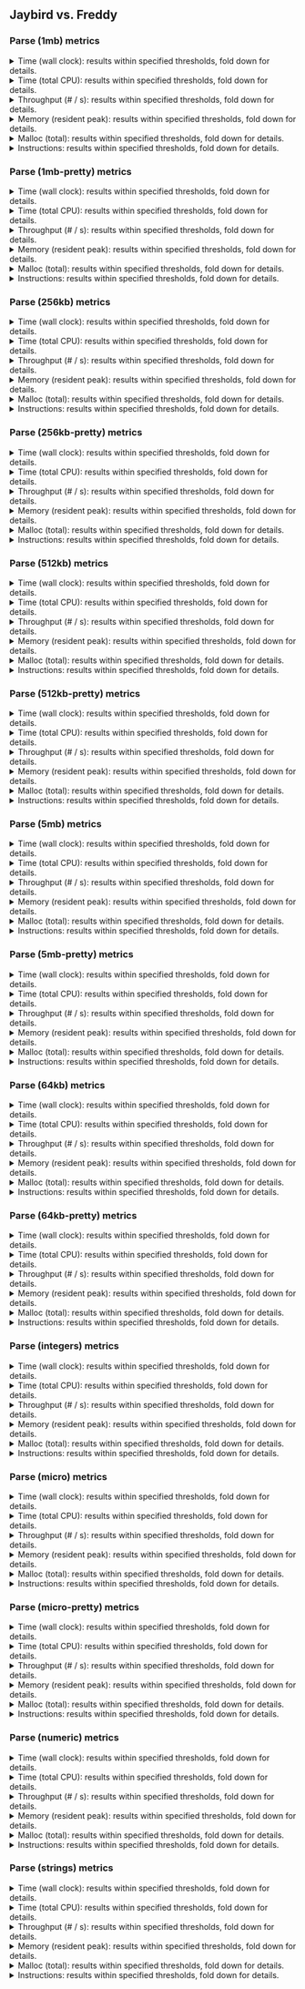 ## Jaybird vs. Freddy

### Parse (1mb) metrics

<details><summary>Time (wall clock): results within specified thresholds, fold down for details.</summary>
<p>

|         Time (wall clock) (μs) *         |        p0 |       p25 |       p50 |       p75 |       p90 |       p99 |      p100 |   Samples |
|:----------------------------------------:|----------:|----------:|----------:|----------:|----------:|----------:|----------:|----------:|
|                  freddy                  |      3504 |      3576 |      3627 |      3977 |      4035 |      4149 |      4695 |       263 |
|                 jaybird                  |      2139 |      2191 |      2216 |      2333 |      2480 |      2560 |      2619 |       432 |
|                    Δ                     |     -1365 |     -1385 |     -1411 |     -1644 |     -1555 |     -1589 |     -2076 |       169 |
|              Improvement %               |        39 |        39 |        39 |        41 |        39 |        38 |        44 |       169 |

<p>
</details>

<details><summary>Time (total CPU): results within specified thresholds, fold down for details.</summary>
<p>

|         Time (total CPU) (μs) *          |        p0 |       p25 |       p50 |       p75 |       p90 |       p99 |      p100 |   Samples |
|:----------------------------------------:|----------:|----------:|----------:|----------:|----------:|----------:|----------:|----------:|
|                  freddy                  |      3510 |      3578 |      3633 |      3983 |      4037 |      4151 |      4697 |       263 |
|                 jaybird                  |      2146 |      2193 |      2218 |      2333 |      2480 |      2562 |      2620 |       432 |
|                    Δ                     |     -1364 |     -1385 |     -1415 |     -1650 |     -1557 |     -1589 |     -2077 |       169 |
|              Improvement %               |        39 |        39 |        39 |        41 |        39 |        38 |        44 |       169 |

<p>
</details>

<details><summary>Throughput (# / s): results within specified thresholds, fold down for details.</summary>
<p>

|          Throughput (# / s) (#)          |        p0 |       p25 |       p50 |       p75 |       p90 |       p99 |      p100 |   Samples |
|:----------------------------------------:|----------:|----------:|----------:|----------:|----------:|----------:|----------:|----------:|
|                  freddy                  |       285 |       280 |       276 |       251 |       248 |       241 |       213 |       263 |
|                 jaybird                  |       468 |       456 |       451 |       429 |       404 |       391 |       382 |       432 |
|                    Δ                     |       183 |       176 |       175 |       178 |       156 |       150 |       169 |       169 |
|              Improvement %               |        64 |        63 |        63 |        71 |        63 |        62 |        79 |       169 |

<p>
</details>

<details><summary>Memory (resident peak): results within specified thresholds, fold down for details.</summary>
<p>

|        Memory (resident peak) (M)        |        p0 |       p25 |       p50 |       p75 |       p90 |       p99 |      p100 |   Samples |
|:----------------------------------------:|----------:|----------:|----------:|----------:|----------:|----------:|----------:|----------:|
|                  freddy                  |        27 |        29 |        29 |        29 |        29 |        29 |        29 |       263 |
|                 jaybird                  |        29 |        31 |        31 |        31 |        31 |        31 |        31 |       432 |
|                    Δ                     |         2 |         2 |         2 |         2 |         2 |         2 |         2 |       169 |
|              Improvement %               |        -7 |        -7 |        -7 |        -7 |        -7 |        -7 |        -7 |       169 |

<p>
</details>

<details><summary>Malloc (total): results within specified thresholds, fold down for details.</summary>
<p>

|           Malloc (total) (K) *           |        p0 |       p25 |       p50 |       p75 |       p90 |       p99 |      p100 |   Samples |
|:----------------------------------------:|----------:|----------:|----------:|----------:|----------:|----------:|----------:|----------:|
|                  freddy                  |        11 |        11 |        11 |        11 |        11 |        11 |        11 |       263 |
|                 jaybird                  |        11 |        11 |        11 |        11 |        11 |        11 |        11 |       432 |
|                    Δ                     |         0 |         0 |         0 |         0 |         0 |         0 |         0 |       169 |
|              Improvement %               |         0 |         0 |         0 |         0 |         0 |         0 |         0 |       169 |

<p>
</details>

<details><summary>Instructions: results within specified thresholds, fold down for details.</summary>
<p>

|            Instructions (M) *            |        p0 |       p25 |       p50 |       p75 |       p90 |       p99 |      p100 |   Samples |
|:----------------------------------------:|----------:|----------:|----------:|----------:|----------:|----------:|----------:|----------:|
|                  freddy                  |        66 |        66 |        66 |        67 |        67 |        68 |        68 |       263 |
|                 jaybird                  |        47 |        47 |        47 |        47 |        47 |        48 |        49 |       432 |
|                    Δ                     |       -19 |       -19 |       -19 |       -20 |       -20 |       -20 |       -19 |       169 |
|              Improvement %               |        29 |        29 |        29 |        30 |        30 |        29 |        28 |       169 |

<p>
</details>

### Parse (1mb-pretty) metrics

<details><summary>Time (wall clock): results within specified thresholds, fold down for details.</summary>
<p>

|         Time (wall clock) (μs) *         |        p0 |       p25 |       p50 |       p75 |       p90 |       p99 |      p100 |   Samples |
|:----------------------------------------:|----------:|----------:|----------:|----------:|----------:|----------:|----------:|----------:|
|                  freddy                  |      3548 |      3627 |      3682 |      3922 |      4024 |      4211 |      4246 |       263 |
|                 jaybird                  |      2206 |      2251 |      2292 |      2492 |      2548 |      2660 |      2991 |       415 |
|                    Δ                     |     -1342 |     -1376 |     -1390 |     -1430 |     -1476 |     -1551 |     -1255 |       152 |
|              Improvement %               |        38 |        38 |        38 |        36 |        37 |        37 |        30 |       152 |

<p>
</details>

<details><summary>Time (total CPU): results within specified thresholds, fold down for details.</summary>
<p>

|         Time (total CPU) (μs) *          |        p0 |       p25 |       p50 |       p75 |       p90 |       p99 |      p100 |   Samples |
|:----------------------------------------:|----------:|----------:|----------:|----------:|----------:|----------:|----------:|----------:|
|                  freddy                  |      3550 |      3631 |      3686 |      3922 |      4033 |      4215 |      4245 |       263 |
|                 jaybird                  |      2207 |      2251 |      2292 |      2494 |      2548 |      2664 |      2991 |       415 |
|                    Δ                     |     -1343 |     -1380 |     -1394 |     -1428 |     -1485 |     -1551 |     -1254 |       152 |
|              Improvement %               |        38 |        38 |        38 |        36 |        37 |        37 |        30 |       152 |

<p>
</details>

<details><summary>Throughput (# / s): results within specified thresholds, fold down for details.</summary>
<p>

|          Throughput (# / s) (#)          |        p0 |       p25 |       p50 |       p75 |       p90 |       p99 |      p100 |   Samples |
|:----------------------------------------:|----------:|----------:|----------:|----------:|----------:|----------:|----------:|----------:|
|                  freddy                  |       282 |       276 |       272 |       255 |       248 |       238 |       236 |       263 |
|                 jaybird                  |       453 |       445 |       437 |       401 |       393 |       376 |       334 |       415 |
|                    Δ                     |       171 |       169 |       165 |       146 |       145 |       138 |        98 |       152 |
|              Improvement %               |        61 |        61 |        61 |        57 |        58 |        58 |        42 |       152 |

<p>
</details>

<details><summary>Memory (resident peak): results within specified thresholds, fold down for details.</summary>
<p>

|        Memory (resident peak) (M)        |        p0 |       p25 |       p50 |       p75 |       p90 |       p99 |      p100 |   Samples |
|:----------------------------------------:|----------:|----------:|----------:|----------:|----------:|----------:|----------:|----------:|
|                  freddy                  |        27 |        29 |        29 |        29 |        29 |        29 |        29 |       263 |
|                 jaybird                  |        29 |        31 |        31 |        31 |        31 |        31 |        31 |       415 |
|                    Δ                     |         2 |         2 |         2 |         2 |         2 |         2 |         2 |       152 |
|              Improvement %               |        -7 |        -7 |        -7 |        -7 |        -7 |        -7 |        -7 |       152 |

<p>
</details>

<details><summary>Malloc (total): results within specified thresholds, fold down for details.</summary>
<p>

|           Malloc (total) (K) *           |        p0 |       p25 |       p50 |       p75 |       p90 |       p99 |      p100 |   Samples |
|:----------------------------------------:|----------:|----------:|----------:|----------:|----------:|----------:|----------:|----------:|
|                  freddy                  |        11 |        11 |        11 |        11 |        11 |        11 |        11 |       263 |
|                 jaybird                  |        11 |        11 |        11 |        11 |        11 |        11 |        11 |       415 |
|                    Δ                     |         0 |         0 |         0 |         0 |         0 |         0 |         0 |       152 |
|              Improvement %               |         0 |         0 |         0 |         0 |         0 |         0 |         0 |       152 |

<p>
</details>

<details><summary>Instructions: results within specified thresholds, fold down for details.</summary>
<p>

|            Instructions (M) *            |        p0 |       p25 |       p50 |       p75 |       p90 |       p99 |      p100 |   Samples |
|:----------------------------------------:|----------:|----------:|----------:|----------:|----------:|----------:|----------:|----------:|
|                  freddy                  |        67 |        68 |        68 |        68 |        68 |        69 |        69 |       263 |
|                 jaybird                  |        48 |        48 |        48 |        48 |        48 |        49 |        50 |       415 |
|                    Δ                     |       -19 |       -20 |       -20 |       -20 |       -20 |       -20 |       -19 |       152 |
|              Improvement %               |        28 |        29 |        29 |        29 |        29 |        29 |        28 |       152 |

<p>
</details>

### Parse (256kb) metrics

<details><summary>Time (wall clock): results within specified thresholds, fold down for details.</summary>
<p>

|         Time (wall clock) (μs) *         |        p0 |       p25 |       p50 |       p75 |       p90 |       p99 |      p100 |   Samples |
|:----------------------------------------:|----------:|----------:|----------:|----------:|----------:|----------:|----------:|----------:|
|                  freddy                  |       860 |       884 |       900 |       985 |      1005 |      1035 |      1082 |      1024 |
|                 jaybird                  |       528 |       547 |       558 |       607 |       623 |       663 |       769 |      1616 |
|                    Δ                     |      -332 |      -337 |      -342 |      -378 |      -382 |      -372 |      -313 |       592 |
|              Improvement %               |        39 |        38 |        38 |        38 |        38 |        36 |        29 |       592 |

<p>
</details>

<details><summary>Time (total CPU): results within specified thresholds, fold down for details.</summary>
<p>

|         Time (total CPU) (μs) *          |        p0 |       p25 |       p50 |       p75 |       p90 |       p99 |      p100 |   Samples |
|:----------------------------------------:|----------:|----------:|----------:|----------:|----------:|----------:|----------:|----------:|
|                  freddy                  |       861 |       887 |       902 |       988 |      1007 |      1040 |      1079 |      1024 |
|                 jaybird                  |       530 |       549 |       560 |       609 |       625 |       665 |       773 |      1616 |
|                    Δ                     |      -331 |      -338 |      -342 |      -379 |      -382 |      -375 |      -306 |       592 |
|              Improvement %               |        38 |        38 |        38 |        38 |        38 |        36 |        28 |       592 |

<p>
</details>

<details><summary>Throughput (# / s): results within specified thresholds, fold down for details.</summary>
<p>

|          Throughput (# / s) (#)          |        p0 |       p25 |       p50 |       p75 |       p90 |       p99 |      p100 |   Samples |
|:----------------------------------------:|----------:|----------:|----------:|----------:|----------:|----------:|----------:|----------:|
|                  freddy                  |      1163 |      1131 |      1112 |      1015 |       995 |       966 |       924 |      1024 |
|                 jaybird                  |      1895 |      1830 |      1794 |      1647 |      1606 |      1510 |      1300 |      1616 |
|                    Δ                     |       732 |       699 |       682 |       632 |       611 |       544 |       376 |       592 |
|              Improvement %               |        63 |        62 |        61 |        62 |        61 |        56 |        41 |       592 |

<p>
</details>

<details><summary>Memory (resident peak): results within specified thresholds, fold down for details.</summary>
<p>

|        Memory (resident peak) (M)        |        p0 |       p25 |       p50 |       p75 |       p90 |       p99 |      p100 |   Samples |
|:----------------------------------------:|----------:|----------:|----------:|----------:|----------:|----------:|----------:|----------:|
|                  freddy                  |        25 |        26 |        26 |        26 |        26 |        26 |        26 |      1024 |
|                 jaybird                  |        26 |        27 |        27 |        27 |        27 |        27 |        27 |      1616 |
|                    Δ                     |         1 |         1 |         1 |         1 |         1 |         1 |         1 |       592 |
|              Improvement %               |        -4 |        -4 |        -4 |        -4 |        -4 |        -4 |        -4 |       592 |

<p>
</details>

<details><summary>Malloc (total): results within specified thresholds, fold down for details.</summary>
<p>

|             Malloc (total) *             |        p0 |       p25 |       p50 |       p75 |       p90 |       p99 |      p100 |   Samples |
|:----------------------------------------:|----------:|----------:|----------:|----------:|----------:|----------:|----------:|----------:|
|                  freddy                  |      2650 |      2650 |      2650 |      2650 |      2650 |      2650 |      2650 |      1024 |
|                 jaybird                  |      2636 |      2636 |      2636 |      2636 |      2636 |      2636 |      2636 |      1616 |
|                    Δ                     |       -14 |       -14 |       -14 |       -14 |       -14 |       -14 |       -14 |       592 |
|              Improvement %               |         1 |         1 |         1 |         1 |         1 |         1 |         1 |       592 |

<p>
</details>

<details><summary>Instructions: results within specified thresholds, fold down for details.</summary>
<p>

|            Instructions (M) *            |        p0 |       p25 |       p50 |       p75 |       p90 |       p99 |      p100 |   Samples |
|:----------------------------------------:|----------:|----------:|----------:|----------:|----------:|----------:|----------:|----------:|
|                  freddy                  |        17 |        17 |        17 |        17 |        17 |        17 |        17 |      1024 |
|                 jaybird                  |        12 |        12 |        12 |        12 |        12 |        12 |        12 |      1616 |
|                    Δ                     |        -5 |        -5 |        -5 |        -5 |        -5 |        -5 |        -5 |       592 |
|              Improvement %               |        29 |        29 |        29 |        29 |        29 |        29 |        29 |       592 |

<p>
</details>

### Parse (256kb-pretty) metrics

<details><summary>Time (wall clock): results within specified thresholds, fold down for details.</summary>
<p>

|         Time (wall clock) (μs) *         |        p0 |       p25 |       p50 |       p75 |       p90 |       p99 |      p100 |   Samples |
|:----------------------------------------:|----------:|----------:|----------:|----------:|----------:|----------:|----------:|----------:|
|                  freddy                  |       867 |       896 |       928 |      1001 |      1020 |      1052 |      1088 |      1002 |
|                 jaybird                  |       533 |       553 |       567 |       619 |       633 |       683 |       748 |      1589 |
|                    Δ                     |      -334 |      -343 |      -361 |      -382 |      -387 |      -369 |      -340 |       587 |
|              Improvement %               |        39 |        38 |        39 |        38 |        38 |        35 |        31 |       587 |

<p>
</details>

<details><summary>Time (total CPU): results within specified thresholds, fold down for details.</summary>
<p>

|         Time (total CPU) (μs) *          |        p0 |       p25 |       p50 |       p75 |       p90 |       p99 |      p100 |   Samples |
|:----------------------------------------:|----------:|----------:|----------:|----------:|----------:|----------:|----------:|----------:|
|                  freddy                  |       869 |       899 |       930 |      1004 |      1023 |      1054 |      1091 |      1002 |
|                 jaybird                  |       535 |       555 |       568 |       621 |       635 |       686 |       750 |      1589 |
|                    Δ                     |      -334 |      -344 |      -362 |      -383 |      -388 |      -368 |      -341 |       587 |
|              Improvement %               |        38 |        38 |        39 |        38 |        38 |        35 |        31 |       587 |

<p>
</details>

<details><summary>Throughput (# / s): results within specified thresholds, fold down for details.</summary>
<p>

|          Throughput (# / s) (#)          |        p0 |       p25 |       p50 |       p75 |       p90 |       p99 |      p100 |   Samples |
|:----------------------------------------:|----------:|----------:|----------:|----------:|----------:|----------:|----------:|----------:|
|                  freddy                  |      1153 |      1117 |      1077 |       999 |       980 |       951 |       920 |      1002 |
|                 jaybird                  |      1876 |      1809 |      1765 |      1616 |      1579 |      1465 |      1337 |      1589 |
|                    Δ                     |       723 |       692 |       688 |       617 |       599 |       514 |       417 |       587 |
|              Improvement %               |        63 |        62 |        64 |        62 |        61 |        54 |        45 |       587 |

<p>
</details>

<details><summary>Memory (resident peak): results within specified thresholds, fold down for details.</summary>
<p>

|        Memory (resident peak) (M)        |        p0 |       p25 |       p50 |       p75 |       p90 |       p99 |      p100 |   Samples |
|:----------------------------------------:|----------:|----------:|----------:|----------:|----------:|----------:|----------:|----------:|
|                  freddy                  |        25 |        26 |        26 |        26 |        26 |        26 |        26 |      1002 |
|                 jaybird                  |        26 |        27 |        27 |        27 |        27 |        27 |        27 |      1589 |
|                    Δ                     |         1 |         1 |         1 |         1 |         1 |         1 |         1 |       587 |
|              Improvement %               |        -4 |        -4 |        -4 |        -4 |        -4 |        -4 |        -4 |       587 |

<p>
</details>

<details><summary>Malloc (total): results within specified thresholds, fold down for details.</summary>
<p>

|             Malloc (total) *             |        p0 |       p25 |       p50 |       p75 |       p90 |       p99 |      p100 |   Samples |
|:----------------------------------------:|----------:|----------:|----------:|----------:|----------:|----------:|----------:|----------:|
|                  freddy                  |      2650 |      2650 |      2650 |      2650 |      2650 |      2650 |      2650 |      1002 |
|                 jaybird                  |      2636 |      2636 |      2636 |      2636 |      2636 |      2636 |      2636 |      1589 |
|                    Δ                     |       -14 |       -14 |       -14 |       -14 |       -14 |       -14 |       -14 |       587 |
|              Improvement %               |         1 |         1 |         1 |         1 |         1 |         1 |         1 |       587 |

<p>
</details>

<details><summary>Instructions: results within specified thresholds, fold down for details.</summary>
<p>

|            Instructions (M) *            |        p0 |       p25 |       p50 |       p75 |       p90 |       p99 |      p100 |   Samples |
|:----------------------------------------:|----------:|----------:|----------:|----------:|----------:|----------:|----------:|----------:|
|                  freddy                  |        17 |        17 |        17 |        17 |        17 |        17 |        17 |      1002 |
|                 jaybird                  |        12 |        12 |        12 |        12 |        12 |        12 |        12 |      1589 |
|                    Δ                     |        -5 |        -5 |        -5 |        -5 |        -5 |        -5 |        -5 |       587 |
|              Improvement %               |        29 |        29 |        29 |        29 |        29 |        29 |        29 |       587 |

<p>
</details>

### Parse (512kb) metrics

<details><summary>Time (wall clock): results within specified thresholds, fold down for details.</summary>
<p>

|         Time (wall clock) (μs) *         |        p0 |       p25 |       p50 |       p75 |       p90 |       p99 |      p100 |   Samples |
|:----------------------------------------:|----------:|----------:|----------:|----------:|----------:|----------:|----------:|----------:|
|                  freddy                  |      1703 |      1780 |      1820 |      1977 |      2009 |      2064 |      2090 |       521 |
|                 jaybird                  |      1060 |      1090 |      1108 |      1218 |      1243 |      1335 |      1598 |       838 |
|                    Δ                     |      -643 |      -690 |      -712 |      -759 |      -766 |      -729 |      -492 |       317 |
|              Improvement %               |        38 |        39 |        39 |        38 |        38 |        35 |        24 |       317 |

<p>
</details>

<details><summary>Time (total CPU): results within specified thresholds, fold down for details.</summary>
<p>

|         Time (total CPU) (μs) *          |        p0 |       p25 |       p50 |       p75 |       p90 |       p99 |      p100 |   Samples |
|:----------------------------------------:|----------:|----------:|----------:|----------:|----------:|----------:|----------:|----------:|
|                  freddy                  |      1705 |      1783 |      1822 |      1979 |      2009 |      2066 |      2086 |       521 |
|                 jaybird                  |      1062 |      1092 |      1109 |      1220 |      1245 |      1332 |      1601 |       838 |
|                    Δ                     |      -643 |      -691 |      -713 |      -759 |      -764 |      -734 |      -485 |       317 |
|              Improvement %               |        38 |        39 |        39 |        38 |        38 |        36 |        23 |       317 |

<p>
</details>

<details><summary>Throughput (# / s): results within specified thresholds, fold down for details.</summary>
<p>

|          Throughput (# / s) (#)          |        p0 |       p25 |       p50 |       p75 |       p90 |       p99 |      p100 |   Samples |
|:----------------------------------------:|----------:|----------:|----------:|----------:|----------:|----------:|----------:|----------:|
|                  freddy                  |       587 |       562 |       550 |       506 |       498 |       484 |       479 |       521 |
|                 jaybird                  |       944 |       918 |       903 |       822 |       805 |       749 |       626 |       838 |
|                    Δ                     |       357 |       356 |       353 |       316 |       307 |       265 |       147 |       317 |
|              Improvement %               |        61 |        63 |        64 |        62 |        62 |        55 |        31 |       317 |

<p>
</details>

<details><summary>Memory (resident peak): results within specified thresholds, fold down for details.</summary>
<p>

|        Memory (resident peak) (M)        |        p0 |       p25 |       p50 |       p75 |       p90 |       p99 |      p100 |   Samples |
|:----------------------------------------:|----------:|----------:|----------:|----------:|----------:|----------:|----------:|----------:|
|                  freddy                  |        26 |        27 |        27 |        28 |        28 |        28 |        28 |       521 |
|                 jaybird                  |        26 |        28 |        28 |        28 |        28 |        28 |        28 |       838 |
|                    Δ                     |         0 |         1 |         1 |         0 |         0 |         0 |         0 |       317 |
|              Improvement %               |         0 |        -4 |        -4 |         0 |         0 |         0 |         0 |       317 |

<p>
</details>

<details><summary>Malloc (total): results within specified thresholds, fold down for details.</summary>
<p>

|             Malloc (total) *             |        p0 |       p25 |       p50 |       p75 |       p90 |       p99 |      p100 |   Samples |
|:----------------------------------------:|----------:|----------:|----------:|----------:|----------:|----------:|----------:|----------:|
|                  freddy                  |      5279 |      5279 |      5279 |      5279 |      5279 |      5279 |      5279 |       521 |
|                 jaybird                  |      5270 |      5270 |      5270 |      5270 |      5270 |      5270 |      5270 |       838 |
|                    Δ                     |        -9 |        -9 |        -9 |        -9 |        -9 |        -9 |        -9 |       317 |
|              Improvement %               |         0 |         0 |         0 |         0 |         0 |         0 |         0 |       317 |

<p>
</details>

<details><summary>Instructions: results within specified thresholds, fold down for details.</summary>
<p>

|            Instructions (M) *            |        p0 |       p25 |       p50 |       p75 |       p90 |       p99 |      p100 |   Samples |
|:----------------------------------------:|----------:|----------:|----------:|----------:|----------:|----------:|----------:|----------:|
|                  freddy                  |        33 |        33 |        33 |        33 |        33 |        34 |        34 |       521 |
|                 jaybird                  |        23 |        23 |        24 |        24 |        24 |        24 |        25 |       838 |
|                    Δ                     |       -10 |       -10 |        -9 |        -9 |        -9 |       -10 |        -9 |       317 |
|              Improvement %               |        30 |        30 |        27 |        27 |        27 |        29 |        26 |       317 |

<p>
</details>

### Parse (512kb-pretty) metrics

<details><summary>Time (wall clock): results within specified thresholds, fold down for details.</summary>
<p>

|         Time (wall clock) (μs) *         |        p0 |       p25 |       p50 |       p75 |       p90 |       p99 |      p100 |   Samples |
|:----------------------------------------:|----------:|----------:|----------:|----------:|----------:|----------:|----------:|----------:|
|                  freddy                  |      1745 |      1799 |      1835 |      1977 |      2035 |      2079 |      2139 |       519 |
|                 jaybird                  |      1079 |      1111 |      1132 |      1241 |      1273 |      1323 |      1380 |       824 |
|                    Δ                     |      -666 |      -688 |      -703 |      -736 |      -762 |      -756 |      -759 |       305 |
|              Improvement %               |        38 |        38 |        38 |        37 |        37 |        36 |        35 |       305 |

<p>
</details>

<details><summary>Time (total CPU): results within specified thresholds, fold down for details.</summary>
<p>

|         Time (total CPU) (μs) *          |        p0 |       p25 |       p50 |       p75 |       p90 |       p99 |      p100 |   Samples |
|:----------------------------------------:|----------:|----------:|----------:|----------:|----------:|----------:|----------:|----------:|
|                  freddy                  |      1747 |      1802 |      1837 |      1979 |      2038 |      2083 |      2135 |       519 |
|                 jaybird                  |      1081 |      1113 |      1134 |      1243 |      1274 |      1322 |      1380 |       824 |
|                    Δ                     |      -666 |      -689 |      -703 |      -736 |      -764 |      -761 |      -755 |       305 |
|              Improvement %               |        38 |        38 |        38 |        37 |        37 |        37 |        35 |       305 |

<p>
</details>

<details><summary>Throughput (# / s): results within specified thresholds, fold down for details.</summary>
<p>

|          Throughput (# / s) (#)          |        p0 |       p25 |       p50 |       p75 |       p90 |       p99 |      p100 |   Samples |
|:----------------------------------------:|----------:|----------:|----------:|----------:|----------:|----------:|----------:|----------:|
|                  freddy                  |       573 |       556 |       545 |       506 |       492 |       481 |       468 |       519 |
|                 jaybird                  |       926 |       900 |       884 |       806 |       786 |       756 |       725 |       824 |
|                    Δ                     |       353 |       344 |       339 |       300 |       294 |       275 |       257 |       305 |
|              Improvement %               |        62 |        62 |        62 |        59 |        60 |        57 |        55 |       305 |

<p>
</details>

<details><summary>Memory (resident peak): results within specified thresholds, fold down for details.</summary>
<p>

|        Memory (resident peak) (M)        |        p0 |       p25 |       p50 |       p75 |       p90 |       p99 |      p100 |   Samples |
|:----------------------------------------:|----------:|----------:|----------:|----------:|----------:|----------:|----------:|----------:|
|                  freddy                  |        26 |        27 |        27 |        27 |        27 |        27 |        27 |       519 |
|                 jaybird                  |        26 |        28 |        28 |        28 |        28 |        28 |        28 |       824 |
|                    Δ                     |         0 |         1 |         1 |         1 |         1 |         1 |         1 |       305 |
|              Improvement %               |         0 |        -4 |        -4 |        -4 |        -4 |        -4 |        -4 |       305 |

<p>
</details>

<details><summary>Malloc (total): results within specified thresholds, fold down for details.</summary>
<p>

|             Malloc (total) *             |        p0 |       p25 |       p50 |       p75 |       p90 |       p99 |      p100 |   Samples |
|:----------------------------------------:|----------:|----------:|----------:|----------:|----------:|----------:|----------:|----------:|
|                  freddy                  |      5279 |      5279 |      5279 |      5279 |      5279 |      5279 |      5279 |       519 |
|                 jaybird                  |      5270 |      5270 |      5270 |      5270 |      5270 |      5270 |      5270 |       824 |
|                    Δ                     |        -9 |        -9 |        -9 |        -9 |        -9 |        -9 |        -9 |       305 |
|              Improvement %               |         0 |         0 |         0 |         0 |         0 |         0 |         0 |       305 |

<p>
</details>

<details><summary>Instructions: results within specified thresholds, fold down for details.</summary>
<p>

|            Instructions (M) *            |        p0 |       p25 |       p50 |       p75 |       p90 |       p99 |      p100 |   Samples |
|:----------------------------------------:|----------:|----------:|----------:|----------:|----------:|----------:|----------:|----------:|
|                  freddy                  |        34 |        34 |        34 |        34 |        34 |        34 |        34 |       519 |
|                 jaybird                  |        24 |        24 |        24 |        24 |        24 |        25 |        25 |       824 |
|                    Δ                     |       -10 |       -10 |       -10 |       -10 |       -10 |        -9 |        -9 |       305 |
|              Improvement %               |        29 |        29 |        29 |        29 |        29 |        26 |        26 |       305 |

<p>
</details>

### Parse (5mb) metrics

<details><summary>Time (wall clock): results within specified thresholds, fold down for details.</summary>
<p>

|         Time (wall clock) (ms) *         |        p0 |       p25 |       p50 |       p75 |       p90 |       p99 |      p100 |   Samples |
|:----------------------------------------:|----------:|----------:|----------:|----------:|----------:|----------:|----------:|----------:|
|                  freddy                  |        18 |        18 |        19 |        19 |        20 |        20 |        20 |        53 |
|                 jaybird                  |        11 |        12 |        12 |        13 |        13 |        15 |        15 |        80 |
|                    Δ                     |        -7 |        -6 |        -7 |        -6 |        -7 |        -5 |        -5 |        27 |
|              Improvement %               |        39 |        33 |        37 |        32 |        35 |        25 |        25 |        27 |

<p>
</details>

<details><summary>Time (total CPU): results within specified thresholds, fold down for details.</summary>
<p>

|         Time (total CPU) (ms) *          |        p0 |       p25 |       p50 |       p75 |       p90 |       p99 |      p100 |   Samples |
|:----------------------------------------:|----------:|----------:|----------:|----------:|----------:|----------:|----------:|----------:|
|                  freddy                  |        18 |        18 |        19 |        19 |        20 |        20 |        20 |        53 |
|                 jaybird                  |        11 |        12 |        12 |        13 |        13 |        15 |        15 |        80 |
|                    Δ                     |        -7 |        -6 |        -7 |        -6 |        -7 |        -5 |        -5 |        27 |
|              Improvement %               |        39 |        33 |        37 |        32 |        35 |        25 |        25 |        27 |

<p>
</details>

<details><summary>Throughput (# / s): results within specified thresholds, fold down for details.</summary>
<p>

|          Throughput (# / s) (#)          |        p0 |       p25 |       p50 |       p75 |       p90 |       p99 |      p100 |   Samples |
|:----------------------------------------:|----------:|----------:|----------:|----------:|----------:|----------:|----------:|----------:|
|                  freddy                  |        56 |        55 |        53 |        51 |        50 |        49 |        49 |        53 |
|                 jaybird                  |        87 |        85 |        82 |        78 |        76 |        68 |        68 |        80 |
|                    Δ                     |        31 |        30 |        29 |        27 |        26 |        19 |        19 |        27 |
|              Improvement %               |        55 |        55 |        55 |        53 |        52 |        39 |        39 |        27 |

<p>
</details>

<details><summary>Memory (resident peak): results within specified thresholds, fold down for details.</summary>
<p>

|        Memory (resident peak) (M)        |        p0 |       p25 |       p50 |       p75 |       p90 |       p99 |      p100 |   Samples |
|:----------------------------------------:|----------:|----------:|----------:|----------:|----------:|----------:|----------:|----------:|
|                  freddy                  |        34 |        40 |        42 |        42 |        42 |        42 |        42 |        53 |
|                 jaybird                  |        51 |        52 |        52 |        52 |        52 |        52 |        52 |        80 |
|                    Δ                     |        17 |        12 |        10 |        10 |        10 |        10 |        10 |        27 |
|              Improvement %               |       -50 |       -30 |       -24 |       -24 |       -24 |       -24 |       -24 |        27 |

<p>
</details>

<details><summary>Malloc (total): results within specified thresholds, fold down for details.</summary>
<p>

|           Malloc (total) (K) *           |        p0 |       p25 |       p50 |       p75 |       p90 |       p99 |      p100 |   Samples |
|:----------------------------------------:|----------:|----------:|----------:|----------:|----------:|----------:|----------:|----------:|
|                  freddy                  |        53 |        53 |        53 |        53 |        53 |        53 |        53 |        53 |
|                 jaybird                  |        53 |        53 |        53 |        53 |        53 |        53 |        53 |        80 |
|                    Δ                     |         0 |         0 |         0 |         0 |         0 |         0 |         0 |        27 |
|              Improvement %               |         0 |         0 |         0 |         0 |         0 |         0 |         0 |        27 |

<p>
</details>

<details><summary>Instructions: results within specified thresholds, fold down for details.</summary>
<p>

|            Instructions (M) *            |        p0 |       p25 |       p50 |       p75 |       p90 |       p99 |      p100 |   Samples |
|:----------------------------------------:|----------:|----------:|----------:|----------:|----------:|----------:|----------:|----------:|
|                  freddy                  |       333 |       333 |       333 |       334 |       334 |       338 |       338 |        53 |
|                 jaybird                  |       240 |       241 |       241 |       241 |       242 |       252 |       252 |        80 |
|                    Δ                     |       -93 |       -92 |       -92 |       -93 |       -92 |       -86 |       -86 |        27 |
|              Improvement %               |        28 |        28 |        28 |        28 |        28 |        25 |        25 |        27 |

<p>
</details>

### Parse (5mb-pretty) metrics

<details><summary>Time (wall clock): results within specified thresholds, fold down for details.</summary>
<p>

|         Time (wall clock) (ms) *         |        p0 |       p25 |       p50 |       p75 |       p90 |       p99 |      p100 |   Samples |
|:----------------------------------------:|----------:|----------:|----------:|----------:|----------:|----------:|----------:|----------:|
|                  freddy                  |        18 |        18 |        19 |        19 |        20 |        22 |        22 |        53 |
|                 jaybird                  |        12 |        12 |        13 |        14 |        14 |        15 |        15 |        76 |
|                    Δ                     |        -6 |        -6 |        -6 |        -5 |        -6 |        -7 |        -7 |        23 |
|              Improvement %               |        33 |        33 |        32 |        26 |        30 |        32 |        32 |        23 |

<p>
</details>

<details><summary>Time (total CPU): results within specified thresholds, fold down for details.</summary>
<p>

|         Time (total CPU) (ms) *          |        p0 |       p25 |       p50 |       p75 |       p90 |       p99 |      p100 |   Samples |
|:----------------------------------------:|----------:|----------:|----------:|----------:|----------:|----------:|----------:|----------:|
|                  freddy                  |        18 |        18 |        19 |        19 |        20 |        22 |        22 |        53 |
|                 jaybird                  |        12 |        13 |        13 |        14 |        14 |        15 |        15 |        76 |
|                    Δ                     |        -6 |        -5 |        -6 |        -5 |        -6 |        -7 |        -7 |        23 |
|              Improvement %               |        33 |        28 |        32 |        26 |        30 |        32 |        32 |        23 |

<p>
</details>

<details><summary>Throughput (# / s): results within specified thresholds, fold down for details.</summary>
<p>

|          Throughput (# / s) (#)          |        p0 |       p25 |       p50 |       p75 |       p90 |       p99 |      p100 |   Samples |
|:----------------------------------------:|----------:|----------:|----------:|----------:|----------:|----------:|----------:|----------:|
|                  freddy                  |        57 |        55 |        53 |        52 |        50 |        45 |        45 |        53 |
|                 jaybird                  |        81 |        80 |        77 |        74 |        71 |        67 |        67 |        76 |
|                    Δ                     |        24 |        25 |        24 |        22 |        21 |        22 |        22 |        23 |
|              Improvement %               |        42 |        45 |        45 |        42 |        42 |        49 |        49 |        23 |

<p>
</details>

<details><summary>Memory (resident peak): results within specified thresholds, fold down for details.</summary>
<p>

|        Memory (resident peak) (M)        |        p0 |       p25 |       p50 |       p75 |       p90 |       p99 |      p100 |   Samples |
|:----------------------------------------:|----------:|----------:|----------:|----------:|----------:|----------:|----------:|----------:|
|                  freddy                  |        32 |        39 |        39 |        39 |        39 |        39 |        39 |        53 |
|                 jaybird                  |        50 |        50 |        50 |        50 |        51 |        51 |        51 |        76 |
|                    Δ                     |        18 |        11 |        11 |        11 |        12 |        12 |        12 |        23 |
|              Improvement %               |       -56 |       -28 |       -28 |       -28 |       -31 |       -31 |       -31 |        23 |

<p>
</details>

<details><summary>Malloc (total): results within specified thresholds, fold down for details.</summary>
<p>

|           Malloc (total) (K) *           |        p0 |       p25 |       p50 |       p75 |       p90 |       p99 |      p100 |   Samples |
|:----------------------------------------:|----------:|----------:|----------:|----------:|----------:|----------:|----------:|----------:|
|                  freddy                  |        53 |        53 |        53 |        53 |        53 |        53 |        53 |        53 |
|                 jaybird                  |        53 |        53 |        53 |        53 |        53 |        53 |        53 |        76 |
|                    Δ                     |         0 |         0 |         0 |         0 |         0 |         0 |         0 |        23 |
|              Improvement %               |         0 |         0 |         0 |         0 |         0 |         0 |         0 |        23 |

<p>
</details>

<details><summary>Instructions: results within specified thresholds, fold down for details.</summary>
<p>

|            Instructions (M) *            |        p0 |       p25 |       p50 |       p75 |       p90 |       p99 |      p100 |   Samples |
|:----------------------------------------:|----------:|----------:|----------:|----------:|----------:|----------:|----------:|----------:|
|                  freddy                  |       339 |       339 |       339 |       340 |       340 |       347 |       347 |        53 |
|                 jaybird                  |       247 |       250 |       250 |       250 |       250 |       259 |       259 |        76 |
|                    Δ                     |       -92 |       -89 |       -89 |       -90 |       -90 |       -88 |       -88 |        23 |
|              Improvement %               |        27 |        26 |        26 |        26 |        26 |        25 |        25 |        23 |

<p>
</details>

### Parse (64kb) metrics

<details><summary>Time (wall clock): results within specified thresholds, fold down for details.</summary>
<p>

|         Time (wall clock) (μs) *         |        p0 |       p25 |       p50 |       p75 |       p90 |       p99 |      p100 |   Samples |
|:----------------------------------------:|----------:|----------:|----------:|----------:|----------:|----------:|----------:|----------:|
|                  freddy                  |       212 |       223 |       228 |       247 |       255 |       268 |       288 |      3595 |
|                 jaybird                  |       134 |       138 |       144 |       155 |       160 |       172 |       204 |      5290 |
|                    Δ                     |       -78 |       -85 |       -84 |       -92 |       -95 |       -96 |       -84 |      1695 |
|              Improvement %               |        37 |        38 |        37 |        37 |        37 |        36 |        29 |      1695 |

<p>
</details>

<details><summary>Time (total CPU): results within specified thresholds, fold down for details.</summary>
<p>

|         Time (total CPU) (μs) *          |        p0 |       p25 |       p50 |       p75 |       p90 |       p99 |      p100 |   Samples |
|:----------------------------------------:|----------:|----------:|----------:|----------:|----------:|----------:|----------:|----------:|
|                  freddy                  |       214 |       225 |       231 |       249 |       257 |       269 |       286 |      3595 |
|                 jaybird                  |       136 |       140 |       146 |       157 |       162 |       171 |       198 |      5290 |
|                    Δ                     |       -78 |       -85 |       -85 |       -92 |       -95 |       -98 |       -88 |      1695 |
|              Improvement %               |        36 |        38 |        37 |        37 |        37 |        36 |        31 |      1695 |

<p>
</details>

<details><summary>Throughput (# / s): results within specified thresholds, fold down for details.</summary>
<p>

|          Throughput (# / s) (#)          |        p0 |       p25 |       p50 |       p75 |       p90 |       p99 |      p100 |   Samples |
|:----------------------------------------:|----------:|----------:|----------:|----------:|----------:|----------:|----------:|----------:|
|                  freddy                  |      4708 |      4491 |      4383 |      4057 |      3921 |      3741 |      3475 |      3595 |
|                 jaybird                  |      7463 |      7231 |      6951 |      6467 |      6255 |      5823 |      4891 |      5290 |
|                    Δ                     |      2755 |      2740 |      2568 |      2410 |      2334 |      2082 |      1416 |      1695 |
|              Improvement %               |        59 |        61 |        59 |        59 |        60 |        56 |        41 |      1695 |

<p>
</details>

<details><summary>Memory (resident peak): results within specified thresholds, fold down for details.</summary>
<p>

|        Memory (resident peak) (M)        |        p0 |       p25 |       p50 |       p75 |       p90 |       p99 |      p100 |   Samples |
|:----------------------------------------:|----------:|----------:|----------:|----------:|----------:|----------:|----------:|----------:|
|                  freddy                  |        25 |        25 |        25 |        25 |        25 |        25 |        25 |      3595 |
|                 jaybird                  |        25 |        25 |        25 |        25 |        25 |        25 |        25 |      5290 |
|                    Δ                     |         0 |         0 |         0 |         0 |         0 |         0 |         0 |      1695 |
|              Improvement %               |         0 |         0 |         0 |         0 |         0 |         0 |         0 |      1695 |

<p>
</details>

<details><summary>Malloc (total): results within specified thresholds, fold down for details.</summary>
<p>

|             Malloc (total) *             |        p0 |       p25 |       p50 |       p75 |       p90 |       p99 |      p100 |   Samples |
|:----------------------------------------:|----------:|----------:|----------:|----------:|----------:|----------:|----------:|----------:|
|                  freddy                  |       674 |       674 |       674 |       674 |       674 |       674 |       674 |      3595 |
|                 jaybird                  |       662 |       662 |       662 |       662 |       662 |       662 |       662 |      5290 |
|                    Δ                     |       -12 |       -12 |       -12 |       -12 |       -12 |       -12 |       -12 |      1695 |
|              Improvement %               |         2 |         2 |         2 |         2 |         2 |         2 |         2 |      1695 |

<p>
</details>

<details><summary>Instructions: results within specified thresholds, fold down for details.</summary>
<p>

|            Instructions (K) *            |        p0 |       p25 |       p50 |       p75 |       p90 |       p99 |      p100 |   Samples |
|:----------------------------------------:|----------:|----------:|----------:|----------:|----------:|----------:|----------:|----------:|
|                  freddy                  |      4155 |      4157 |      4164 |      4166 |      4168 |      4231 |      4246 |      3595 |
|                 jaybird                  |      2941 |      2943 |      2947 |      2949 |      2951 |      3017 |      3087 |      5290 |
|                    Δ                     |     -1214 |     -1214 |     -1217 |     -1217 |     -1217 |     -1214 |     -1159 |      1695 |
|              Improvement %               |        29 |        29 |        29 |        29 |        29 |        29 |        27 |      1695 |

<p>
</details>

### Parse (64kb-pretty) metrics

<details><summary>Time (wall clock): results within specified thresholds, fold down for details.</summary>
<p>

|         Time (wall clock) (μs) *         |        p0 |       p25 |       p50 |       p75 |       p90 |       p99 |      p100 |   Samples |
|:----------------------------------------:|----------:|----------:|----------:|----------:|----------:|----------:|----------:|----------:|
|                  freddy                  |       218 |       227 |       233 |       253 |       260 |       270 |       297 |      3525 |
|                 jaybird                  |       135 |       140 |       144 |       158 |       164 |       173 |       195 |      5254 |
|                    Δ                     |       -83 |       -87 |       -89 |       -95 |       -96 |       -97 |      -102 |      1729 |
|              Improvement %               |        38 |        38 |        38 |        38 |        37 |        36 |        34 |      1729 |

<p>
</details>

<details><summary>Time (total CPU): results within specified thresholds, fold down for details.</summary>
<p>

|         Time (total CPU) (μs) *          |        p0 |       p25 |       p50 |       p75 |       p90 |       p99 |      p100 |   Samples |
|:----------------------------------------:|----------:|----------:|----------:|----------:|----------:|----------:|----------:|----------:|
|                  freddy                  |       220 |       229 |       235 |       255 |       262 |       272 |       294 |      3525 |
|                 jaybird                  |       137 |       141 |       146 |       159 |       166 |       174 |       199 |      5254 |
|                    Δ                     |       -83 |       -88 |       -89 |       -96 |       -96 |       -98 |       -95 |      1729 |
|              Improvement %               |        38 |        38 |        38 |        38 |        37 |        36 |        32 |      1729 |

<p>
</details>

<details><summary>Throughput (# / s): results within specified thresholds, fold down for details.</summary>
<p>

|          Throughput (# / s) (#)          |        p0 |       p25 |       p50 |       p75 |       p90 |       p99 |      p100 |   Samples |
|:----------------------------------------:|----------:|----------:|----------:|----------:|----------:|----------:|----------:|----------:|
|                  freddy                  |      4579 |      4403 |      4291 |      3951 |      3847 |      3709 |      3370 |      3525 |
|                 jaybird                  |      7389 |      7163 |      6951 |      6347 |      6115 |      5775 |      5125 |      5254 |
|                    Δ                     |      2810 |      2760 |      2660 |      2396 |      2268 |      2066 |      1755 |      1729 |
|              Improvement %               |        61 |        63 |        62 |        61 |        59 |        56 |        52 |      1729 |

<p>
</details>

<details><summary>Memory (resident peak): results within specified thresholds, fold down for details.</summary>
<p>

|        Memory (resident peak) (M)        |        p0 |       p25 |       p50 |       p75 |       p90 |       p99 |      p100 |   Samples |
|:----------------------------------------:|----------:|----------:|----------:|----------:|----------:|----------:|----------:|----------:|
|                  freddy                  |        25 |        25 |        25 |        25 |        25 |        25 |        25 |      3525 |
|                 jaybird                  |        25 |        25 |        25 |        25 |        25 |        25 |        25 |      5254 |
|                    Δ                     |         0 |         0 |         0 |         0 |         0 |         0 |         0 |      1729 |
|              Improvement %               |         0 |         0 |         0 |         0 |         0 |         0 |         0 |      1729 |

<p>
</details>

<details><summary>Malloc (total): results within specified thresholds, fold down for details.</summary>
<p>

|             Malloc (total) *             |        p0 |       p25 |       p50 |       p75 |       p90 |       p99 |      p100 |   Samples |
|:----------------------------------------:|----------:|----------:|----------:|----------:|----------:|----------:|----------:|----------:|
|                  freddy                  |       674 |       674 |       674 |       674 |       674 |       674 |       674 |      3525 |
|                 jaybird                  |       662 |       662 |       662 |       662 |       662 |       662 |       662 |      5254 |
|                    Δ                     |       -12 |       -12 |       -12 |       -12 |       -12 |       -12 |       -12 |      1729 |
|              Improvement %               |         2 |         2 |         2 |         2 |         2 |         2 |         2 |      1729 |

<p>
</details>

<details><summary>Instructions: results within specified thresholds, fold down for details.</summary>
<p>

|            Instructions (K) *            |        p0 |       p25 |       p50 |       p75 |       p90 |       p99 |      p100 |   Samples |
|:----------------------------------------:|----------:|----------:|----------:|----------:|----------:|----------:|----------:|----------:|
|                  freddy                  |      4225 |      4231 |      4235 |      4235 |      4239 |      4293 |      4308 |      3525 |
|                 jaybird                  |      2991 |      2992 |      2996 |      2998 |      3000 |      3064 |      3144 |      5254 |
|                    Δ                     |     -1234 |     -1239 |     -1239 |     -1237 |     -1239 |     -1229 |     -1164 |      1729 |
|              Improvement %               |        29 |        29 |        29 |        29 |        29 |        29 |        27 |      1729 |

<p>
</details>

### Parse (integers) metrics

<details><summary>Time (wall clock): results within specified thresholds, fold down for details.</summary>
<p>

|         Time (wall clock) (μs) *         |        p0 |       p25 |       p50 |       p75 |       p90 |       p99 |      p100 |   Samples |
|:----------------------------------------:|----------:|----------:|----------:|----------:|----------:|----------:|----------:|----------:|
|                  freddy                  |       104 |       108 |       112 |       120 |       124 |       131 |       158 |      6451 |
|                 jaybird                  |        99 |       103 |       107 |       116 |       120 |       128 |       155 |      6835 |
|                    Δ                     |        -5 |        -5 |        -5 |        -4 |        -4 |        -3 |        -3 |       384 |
|              Improvement %               |         5 |         5 |         4 |         3 |         3 |         2 |         2 |       384 |

<p>
</details>

<details><summary>Time (total CPU): results within specified thresholds, fold down for details.</summary>
<p>

|         Time (total CPU) (μs) *          |        p0 |       p25 |       p50 |       p75 |       p90 |       p99 |      p100 |   Samples |
|:----------------------------------------:|----------:|----------:|----------:|----------:|----------:|----------:|----------:|----------:|
|                  freddy                  |       106 |       110 |       114 |       122 |       127 |       132 |       162 |      6451 |
|                 jaybird                  |       101 |       104 |       109 |       118 |       121 |       128 |       155 |      6835 |
|                    Δ                     |        -5 |        -6 |        -5 |        -4 |        -6 |        -4 |        -7 |       384 |
|              Improvement %               |         5 |         5 |         4 |         3 |         5 |         3 |         4 |       384 |

<p>
</details>

<details><summary>Throughput (# / s): results within specified thresholds, fold down for details.</summary>
<p>

|          Throughput (# / s) (#)          |        p0 |       p25 |       p50 |       p75 |       p90 |       p99 |      p100 |   Samples |
|:----------------------------------------:|----------:|----------:|----------:|----------:|----------:|----------:|----------:|----------:|
|                  freddy                  |      9585 |      9287 |      8951 |      8335 |      8035 |      7659 |      6321 |      6451 |
|                 jaybird                  |     10054 |      9743 |      9335 |      8631 |      8367 |      7835 |      6443 |      6835 |
|                    Δ                     |       469 |       456 |       384 |       296 |       332 |       176 |       122 |       384 |
|              Improvement %               |         5 |         5 |         4 |         4 |         4 |         2 |         2 |       384 |

<p>
</details>

<details><summary>Memory (resident peak): results within specified thresholds, fold down for details.</summary>
<p>

|        Memory (resident peak) (M)        |        p0 |       p25 |       p50 |       p75 |       p90 |       p99 |      p100 |   Samples |
|:----------------------------------------:|----------:|----------:|----------:|----------:|----------:|----------:|----------:|----------:|
|                  freddy                  |        25 |        26 |        26 |        26 |        26 |        26 |        26 |      6451 |
|                 jaybird                  |        25 |        26 |        26 |        26 |        26 |        26 |        26 |      6835 |
|                    Δ                     |         0 |         0 |         0 |         0 |         0 |         0 |         0 |       384 |
|              Improvement %               |         0 |         0 |         0 |         0 |         0 |         0 |         0 |       384 |

<p>
</details>

<details><summary>Malloc (total): results within specified thresholds, fold down for details.</summary>
<p>

|             Malloc (total) *             |        p0 |       p25 |       p50 |       p75 |       p90 |       p99 |      p100 |   Samples |
|:----------------------------------------:|----------:|----------:|----------:|----------:|----------:|----------:|----------:|----------:|
|                  freddy                  |       216 |       216 |       216 |       216 |       216 |       216 |       216 |      6451 |
|                 jaybird                  |        18 |        18 |        18 |        18 |        18 |        18 |        18 |      6835 |
|                    Δ                     |      -198 |      -198 |      -198 |      -198 |      -198 |      -198 |      -198 |       384 |
|              Improvement %               |        92 |        92 |        92 |        92 |        92 |        92 |        92 |       384 |

<p>
</details>

<details><summary>Instructions: results within specified thresholds, fold down for details.</summary>
<p>

|            Instructions (K) *            |        p0 |       p25 |       p50 |       p75 |       p90 |       p99 |      p100 |   Samples |
|:----------------------------------------:|----------:|----------:|----------:|----------:|----------:|----------:|----------:|----------:|
|                  freddy                  |      2661 |      2662 |      2664 |      2666 |      2669 |      2683 |      2819 |      6451 |
|                 jaybird                  |      2478 |      2478 |      2480 |      2482 |      2484 |      2497 |      2729 |      6835 |
|                    Δ                     |      -183 |      -184 |      -184 |      -184 |      -185 |      -186 |       -90 |       384 |
|              Improvement %               |         7 |         7 |         7 |         7 |         7 |         7 |         3 |       384 |

<p>
</details>

### Parse (micro) metrics

<details><summary>Time (wall clock): results within specified thresholds, fold down for details.</summary>
<p>

|         Time (wall clock) (ns) *         |        p0 |       p25 |       p50 |       p75 |       p90 |       p99 |      p100 |   Samples |
|:----------------------------------------:|----------:|----------:|----------:|----------:|----------:|----------:|----------:|----------:|
|                  freddy                  |      1750 |      1916 |      2000 |      2293 |      2459 |      3335 |     15875 |     10000 |
|                 jaybird                  |      1791 |      2000 |      2375 |      2459 |      2917 |      3625 |     17125 |     10000 |
|                    Δ                     |        41 |        84 |       375 |       166 |       458 |       290 |      1250 |         0 |
|              Improvement %               |        -2 |        -4 |       -19 |        -7 |       -19 |        -9 |        -8 |         0 |

<p>
</details>

<details><summary>Time (total CPU): results within specified thresholds, fold down for details.</summary>
<p>

|         Time (total CPU) (ns) *          |        p0 |       p25 |       p50 |       p75 |       p90 |       p99 |      p100 |   Samples |
|:----------------------------------------:|----------:|----------:|----------:|----------:|----------:|----------:|----------:|----------:|
|                  freddy                  |      3291 |      3751 |      3917 |      4419 |      4751 |      5919 |     18542 |     10000 |
|                 jaybird                  |      3333 |      3667 |      4001 |      4295 |      4919 |      5959 |     15751 |     10000 |
|                    Δ                     |        42 |       -84 |        84 |      -124 |       168 |        40 |     -2791 |         0 |
|              Improvement %               |        -1 |         2 |        -2 |         3 |        -4 |        -1 |        15 |         0 |

<p>
</details>

<details><summary>Throughput (# / s): results within specified thresholds, fold down for details.</summary>
<p>

|          Throughput (# / s) (K)          |        p0 |       p25 |       p50 |       p75 |       p90 |       p99 |      p100 |   Samples |
|:----------------------------------------:|----------:|----------:|----------:|----------:|----------:|----------:|----------:|----------:|
|                  freddy                  |       571 |       522 |       500 |       436 |       407 |       296 |        63 |     10000 |
|                 jaybird                  |       558 |       500 |       421 |       407 |       343 |       276 |        58 |     10000 |
|                    Δ                     |       -13 |       -22 |       -79 |       -29 |       -64 |       -20 |        -5 |         0 |
|              Improvement %               |        -2 |        -4 |       -16 |        -7 |       -16 |        -7 |        -8 |         0 |

<p>
</details>

<details><summary>Memory (resident peak): results within specified thresholds, fold down for details.</summary>
<p>

|        Memory (resident peak) (M)        |        p0 |       p25 |       p50 |       p75 |       p90 |       p99 |      p100 |   Samples |
|:----------------------------------------:|----------:|----------:|----------:|----------:|----------:|----------:|----------:|----------:|
|                  freddy                  |        25 |        25 |        25 |        25 |        25 |        25 |        25 |     10000 |
|                 jaybird                  |        25 |        25 |        25 |        25 |        25 |        25 |        25 |     10000 |
|                    Δ                     |         0 |         0 |         0 |         0 |         0 |         0 |         0 |         0 |
|              Improvement %               |         0 |         0 |         0 |         0 |         0 |         0 |         0 |         0 |

<p>
</details>

<details><summary>Malloc (total): results within specified thresholds, fold down for details.</summary>
<p>

|             Malloc (total) *             |        p0 |       p25 |       p50 |       p75 |       p90 |       p99 |      p100 |   Samples |
|:----------------------------------------:|----------:|----------:|----------:|----------:|----------:|----------:|----------:|----------:|
|                  freddy                  |         4 |         4 |         4 |         4 |         4 |         4 |         4 |     10000 |
|                 jaybird                  |         4 |         4 |         4 |         4 |         4 |         4 |         4 |     10000 |
|                    Δ                     |         0 |         0 |         0 |         0 |         0 |         0 |         0 |         0 |
|              Improvement %               |         0 |         0 |         0 |         0 |         0 |         0 |         0 |         0 |

<p>
</details>

<details><summary>Instructions: results within specified thresholds, fold down for details.</summary>
<p>

|            Instructions (K) *            |        p0 |       p25 |       p50 |       p75 |       p90 |       p99 |      p100 |   Samples |
|:----------------------------------------:|----------:|----------:|----------:|----------:|----------:|----------:|----------:|----------:|
|                  freddy                  |        18 |        18 |        18 |        18 |        18 |        20 |        29 |     10000 |
|                 jaybird                  |        19 |        19 |        19 |        19 |        20 |        21 |        33 |     10000 |
|                    Δ                     |         1 |         1 |         1 |         1 |         2 |         1 |         4 |         0 |
|              Improvement %               |        -6 |        -6 |        -6 |        -6 |       -11 |        -5 |       -14 |         0 |

<p>
</details>

### Parse (micro-pretty) metrics

<details><summary>Time (wall clock): results within specified thresholds, fold down for details.</summary>
<p>

|         Time (wall clock) (ns) *         |        p0 |       p25 |       p50 |       p75 |       p90 |       p99 |      p100 |   Samples |
|:----------------------------------------:|----------:|----------:|----------:|----------:|----------:|----------:|----------:|----------:|
|                  freddy                  |      1750 |      1959 |      2335 |      2501 |      2917 |      3501 |     20917 |     10000 |
|                 jaybird                  |      1791 |      1958 |      2000 |      2293 |      2459 |      3335 |     16584 |     10000 |
|                    Δ                     |        41 |        -1 |      -335 |      -208 |      -458 |      -166 |     -4333 |         0 |
|              Improvement %               |        -2 |         0 |        14 |         8 |        16 |         5 |        21 |         0 |

<p>
</details>

<details><summary>Time (total CPU): results within specified thresholds, fold down for details.</summary>
<p>

|         Time (total CPU) (ns) *          |        p0 |       p25 |       p50 |       p75 |       p90 |       p99 |      p100 |   Samples |
|:----------------------------------------:|----------:|----------:|----------:|----------:|----------:|----------:|----------:|----------:|
|                  freddy                  |      3375 |      3919 |      4335 |      4751 |      5211 |      6087 |     19333 |     10000 |
|                 jaybird                  |      3375 |      3625 |      3709 |      4211 |      4543 |      6167 |     20792 |     10000 |
|                    Δ                     |         0 |      -294 |      -626 |      -540 |      -668 |        80 |      1459 |         0 |
|              Improvement %               |         0 |         8 |        14 |        11 |        13 |        -1 |        -8 |         0 |

<p>
</details>

<details><summary>Throughput (# / s): results within specified thresholds, fold down for details.</summary>
<p>

|          Throughput (# / s) (K)          |        p0 |       p25 |       p50 |       p75 |       p90 |       p99 |      p100 |   Samples |
|:----------------------------------------:|----------:|----------:|----------:|----------:|----------:|----------:|----------:|----------:|
|                  freddy                  |       571 |       511 |       429 |       400 |       343 |       286 |        48 |     10000 |
|                 jaybird                  |       558 |       511 |       500 |       436 |       407 |       296 |        60 |     10000 |
|                    Δ                     |       -13 |         0 |        71 |        36 |        64 |        10 |        12 |         0 |
|              Improvement %               |        -2 |         0 |        17 |         9 |        19 |         3 |        25 |         0 |

<p>
</details>

<details><summary>Memory (resident peak): results within specified thresholds, fold down for details.</summary>
<p>

|        Memory (resident peak) (M)        |        p0 |       p25 |       p50 |       p75 |       p90 |       p99 |      p100 |   Samples |
|:----------------------------------------:|----------:|----------:|----------:|----------:|----------:|----------:|----------:|----------:|
|                  freddy                  |        25 |        25 |        25 |        25 |        25 |        25 |        25 |     10000 |
|                 jaybird                  |        25 |        25 |        25 |        25 |        25 |        25 |        25 |     10000 |
|                    Δ                     |         0 |         0 |         0 |         0 |         0 |         0 |         0 |         0 |
|              Improvement %               |         0 |         0 |         0 |         0 |         0 |         0 |         0 |         0 |

<p>
</details>

<details><summary>Malloc (total): results within specified thresholds, fold down for details.</summary>
<p>

|             Malloc (total) *             |        p0 |       p25 |       p50 |       p75 |       p90 |       p99 |      p100 |   Samples |
|:----------------------------------------:|----------:|----------:|----------:|----------:|----------:|----------:|----------:|----------:|
|                  freddy                  |         4 |         4 |         4 |         4 |         4 |         4 |         4 |     10000 |
|                 jaybird                  |         4 |         4 |         4 |         4 |         4 |         4 |         4 |     10000 |
|                    Δ                     |         0 |         0 |         0 |         0 |         0 |         0 |         0 |         0 |
|              Improvement %               |         0 |         0 |         0 |         0 |         0 |         0 |         0 |         0 |

<p>
</details>

<details><summary>Instructions: results within specified thresholds, fold down for details.</summary>
<p>

|            Instructions (K) *            |        p0 |       p25 |       p50 |       p75 |       p90 |       p99 |      p100 |   Samples |
|:----------------------------------------:|----------:|----------:|----------:|----------:|----------:|----------:|----------:|----------:|
|                  freddy                  |        18 |        18 |        18 |        18 |        18 |        20 |        35 |     10000 |
|                 jaybird                  |        19 |        19 |        19 |        19 |        20 |        21 |        34 |     10000 |
|                    Δ                     |         1 |         1 |         1 |         1 |         2 |         1 |        -1 |         0 |
|              Improvement %               |        -6 |        -6 |        -6 |        -6 |       -11 |        -5 |         3 |         0 |

<p>
</details>

### Parse (numeric) metrics

<details><summary>Time (wall clock): results within specified thresholds, fold down for details.</summary>
<p>

|         Time (wall clock) (μs) *         |        p0 |       p25 |       p50 |       p75 |       p90 |       p99 |      p100 |   Samples |
|:----------------------------------------:|----------:|----------:|----------:|----------:|----------:|----------:|----------:|----------:|
|                  freddy                  |        98 |       101 |       103 |       112 |       116 |       121 |       265 |      6858 |
|                 jaybird                  |        58 |        60 |        61 |        67 |        69 |        80 |       127 |     10000 |
|                    Δ                     |       -40 |       -41 |       -42 |       -45 |       -47 |       -41 |      -138 |      3142 |
|              Improvement %               |        41 |        41 |        41 |        40 |        41 |        34 |        52 |      3142 |

<p>
</details>

<details><summary>Time (total CPU): results within specified thresholds, fold down for details.</summary>
<p>

|         Time (total CPU) (μs) *          |        p0 |       p25 |       p50 |       p75 |       p90 |       p99 |      p100 |   Samples |
|:----------------------------------------:|----------:|----------:|----------:|----------:|----------:|----------:|----------:|----------:|
|                  freddy                  |        99 |       103 |       106 |       114 |       118 |       123 |       144 |      6858 |
|                 jaybird                  |        60 |        61 |        63 |        68 |        71 |        81 |       131 |     10000 |
|                    Δ                     |       -39 |       -42 |       -43 |       -46 |       -47 |       -42 |       -13 |      3142 |
|              Improvement %               |        39 |        41 |        41 |        40 |        40 |        34 |         9 |      3142 |

<p>
</details>

<details><summary>Throughput (# / s): results within specified thresholds, fold down for details.</summary>
<p>

|          Throughput (# / s) (K)          |        p0 |       p25 |       p50 |       p75 |       p90 |       p99 |      p100 |   Samples |
|:----------------------------------------:|----------:|----------:|----------:|----------:|----------:|----------:|----------:|----------:|
|                  freddy                  |     10239 |      9951 |      9679 |      8959 |      8647 |      8271 |      3768 |      6858 |
|                 jaybird                  |     17217 |     16783 |     16319 |     15039 |     14415 |     12423 |      7903 |     10000 |
|                    Δ                     |      6978 |      6832 |      6640 |      6080 |      5768 |      4152 |      4135 |      3142 |
|              Improvement %               |        68 |        69 |        69 |        68 |        67 |        50 |       110 |      3142 |

<p>
</details>

<details><summary>Memory (resident peak): results within specified thresholds, fold down for details.</summary>
<p>

|        Memory (resident peak) (M)        |        p0 |       p25 |       p50 |       p75 |       p90 |       p99 |      p100 |   Samples |
|:----------------------------------------:|----------:|----------:|----------:|----------:|----------:|----------:|----------:|----------:|
|                  freddy                  |        25 |        25 |        26 |        26 |        26 |        26 |        26 |      6858 |
|                 jaybird                  |        25 |        26 |        26 |        26 |        26 |        26 |        26 |     10000 |
|                    Δ                     |         0 |         1 |         0 |         0 |         0 |         0 |         0 |      3142 |
|              Improvement %               |         0 |        -4 |         0 |         0 |         0 |         0 |         0 |      3142 |

<p>
</details>

<details><summary>Malloc (total): results within specified thresholds, fold down for details.</summary>
<p>

|             Malloc (total) *             |        p0 |       p25 |       p50 |       p75 |       p90 |       p99 |      p100 |   Samples |
|:----------------------------------------:|----------:|----------:|----------:|----------:|----------:|----------:|----------:|----------:|
|                  freddy                  |        13 |        13 |        13 |        13 |        13 |        13 |        13 |      6858 |
|                 jaybird                  |        10 |        10 |        10 |        10 |        10 |        10 |        10 |     10000 |
|                    Δ                     |        -3 |        -3 |        -3 |        -3 |        -3 |        -3 |        -3 |      3142 |
|              Improvement %               |        23 |        23 |        23 |        23 |        23 |        23 |        23 |      3142 |

<p>
</details>

<details><summary>Instructions: results within specified thresholds, fold down for details.</summary>
<p>

|            Instructions (K) *            |        p0 |       p25 |       p50 |       p75 |       p90 |       p99 |      p100 |   Samples |
|:----------------------------------------:|----------:|----------:|----------:|----------:|----------:|----------:|----------:|----------:|
|                  freddy                  |      1800 |      1801 |      1803 |      1805 |      1806 |      1819 |      1876 |      6858 |
|                 jaybird                  |      1533 |      1534 |      1535 |      1536 |      1537 |      1546 |      1664 |     10000 |
|                    Δ                     |      -267 |      -267 |      -268 |      -269 |      -269 |      -273 |      -212 |      3142 |
|              Improvement %               |        15 |        15 |        15 |        15 |        15 |        15 |        11 |      3142 |

<p>
</details>

### Parse (strings) metrics

<details><summary>Time (wall clock): results within specified thresholds, fold down for details.</summary>
<p>

|         Time (wall clock) (μs) *         |        p0 |       p25 |       p50 |       p75 |       p90 |       p99 |      p100 |   Samples |
|:----------------------------------------:|----------:|----------:|----------:|----------:|----------:|----------:|----------:|----------:|
|                  freddy                  |       383 |       409 |       429 |       455 |       478 |       521 |       595 |      2088 |
|                 jaybird                  |        79 |        84 |        88 |        96 |       103 |       127 |       215 |      7519 |
|                    Δ                     |      -304 |      -325 |      -341 |      -359 |      -375 |      -394 |      -380 |      5431 |
|              Improvement %               |        79 |        79 |        79 |        79 |        78 |        76 |        64 |      5431 |

<p>
</details>

<details><summary>Time (total CPU): results within specified thresholds, fold down for details.</summary>
<p>

|         Time (total CPU) (μs) *          |        p0 |       p25 |       p50 |       p75 |       p90 |       p99 |      p100 |   Samples |
|:----------------------------------------:|----------:|----------:|----------:|----------:|----------:|----------:|----------:|----------:|
|                  freddy                  |       385 |       411 |       431 |       457 |       480 |       525 |       595 |      2088 |
|                 jaybird                  |        80 |        86 |        90 |        98 |       105 |       128 |       212 |      7519 |
|                    Δ                     |      -305 |      -325 |      -341 |      -359 |      -375 |      -397 |      -383 |      5431 |
|              Improvement %               |        79 |        79 |        79 |        79 |        78 |        76 |        64 |      5431 |

<p>
</details>

<details><summary>Throughput (# / s): results within specified thresholds, fold down for details.</summary>
<p>

|          Throughput (# / s) (K)          |        p0 |       p25 |       p50 |       p75 |       p90 |       p99 |      p100 |   Samples |
|:----------------------------------------:|----------:|----------:|----------:|----------:|----------:|----------:|----------:|----------:|
|                  freddy                  |      2609 |      2447 |      2331 |      2199 |      2091 |      1921 |      1679 |      2088 |
|                 jaybird                  |     12698 |     11903 |     11343 |     10447 |      9711 |      7903 |      4650 |      7519 |
|                    Δ                     |     10089 |      9456 |      9012 |      8248 |      7620 |      5982 |      2971 |      5431 |
|              Improvement %               |       387 |       386 |       387 |       375 |       364 |       311 |       177 |      5431 |

<p>
</details>

<details><summary>Memory (resident peak): results within specified thresholds, fold down for details.</summary>
<p>

|        Memory (resident peak) (M)        |        p0 |       p25 |       p50 |       p75 |       p90 |       p99 |      p100 |   Samples |
|:----------------------------------------:|----------:|----------:|----------:|----------:|----------:|----------:|----------:|----------:|
|                  freddy                  |        25 |        25 |        25 |        25 |        25 |        25 |        25 |      2088 |
|                 jaybird                  |        25 |        25 |        25 |        25 |        25 |        25 |        25 |      7519 |
|                    Δ                     |         0 |         0 |         0 |         0 |         0 |         0 |         0 |      5431 |
|              Improvement %               |         0 |         0 |         0 |         0 |         0 |         0 |         0 |      5431 |

<p>
</details>

<details><summary>Malloc (total): results within specified thresholds, fold down for details.</summary>
<p>

|             Malloc (total) *             |        p0 |       p25 |       p50 |       p75 |       p90 |       p99 |      p100 |   Samples |
|:----------------------------------------:|----------:|----------:|----------:|----------:|----------:|----------:|----------:|----------:|
|                  freddy                  |      5701 |      5701 |      5701 |      5701 |      5701 |      5701 |      5701 |      2088 |
|                 jaybird                  |        49 |        49 |        49 |        49 |        49 |        49 |        49 |      7519 |
|                    Δ                     |     -5652 |     -5652 |     -5652 |     -5652 |     -5652 |     -5652 |     -5652 |      5431 |
|              Improvement %               |        99 |        99 |        99 |        99 |        99 |        99 |        99 |      5431 |

<p>
</details>

<details><summary>Instructions: results within specified thresholds, fold down for details.</summary>
<p>

|            Instructions (K) *            |        p0 |       p25 |       p50 |       p75 |       p90 |       p99 |      p100 |   Samples |
|:----------------------------------------:|----------:|----------:|----------:|----------:|----------:|----------:|----------:|----------:|
|                  freddy                  |      8225 |      8229 |      8237 |      8241 |      8245 |      8675 |      8690 |      2088 |
|                 jaybird                  |      1463 |      1463 |      1465 |      1467 |      1468 |      1480 |      1510 |      7519 |
|                    Δ                     |     -6762 |     -6766 |     -6772 |     -6774 |     -6777 |     -7195 |     -7180 |      5431 |
|              Improvement %               |        82 |        82 |        82 |        82 |        82 |        83 |        83 |      5431 |

<p>
</details>

